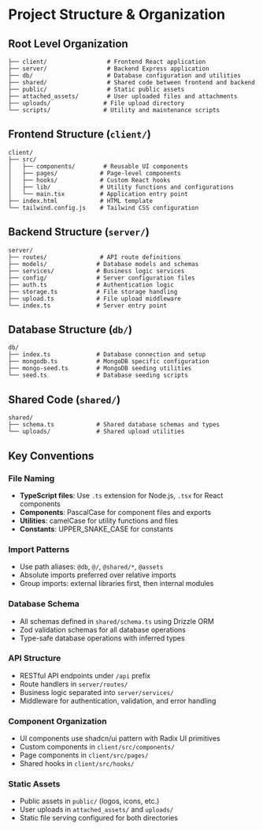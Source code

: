 # Project Structure & Organization

## Root Level Organization

```
├── client/                 # Frontend React application
├── server/                 # Backend Express application  
├── db/                     # Database configuration and utilities
├── shared/                 # Shared code between frontend and backend
├── public/                 # Static public assets
├── attached_assets/        # User uploaded files and attachments
├── uploads/               # File upload directory
└── scripts/               # Utility and maintenance scripts
```

## Frontend Structure (`client/`)

```
client/
├── src/
│   ├── components/        # Reusable UI components
│   ├── pages/            # Page-level components
│   ├── hooks/            # Custom React hooks
│   ├── lib/              # Utility functions and configurations
│   └── main.tsx          # Application entry point
├── index.html            # HTML template
└── tailwind.config.js    # Tailwind CSS configuration
```

## Backend Structure (`server/`)

```
server/
├── routes/               # API route definitions
├── models/              # Database models and schemas
├── services/            # Business logic services
├── config/              # Server configuration files
├── auth.ts              # Authentication logic
├── storage.ts           # File storage handling
├── upload.ts            # File upload middleware
└── index.ts             # Server entry point
```

## Database Structure (`db/`)

```
db/
├── index.ts             # Database connection and setup
├── mongodb.ts           # MongoDB specific configuration
├── mongo-seed.ts        # MongoDB seeding utilities
└── seed.ts              # Database seeding scripts
```

## Shared Code (`shared/`)

```
shared/
├── schema.ts            # Shared database schemas and types
└── uploads/             # Shared upload utilities
```

## Key Conventions

### File Naming
- **TypeScript files**: Use `.ts` extension for Node.js, `.tsx` for React components
- **Components**: PascalCase for component files and exports
- **Utilities**: camelCase for utility functions and files
- **Constants**: UPPER_SNAKE_CASE for constants

### Import Patterns
- Use path aliases: `@db`, `@/`, `@shared/*`, `@assets`
- Absolute imports preferred over relative imports
- Group imports: external libraries first, then internal modules

### Database Schema
- All schemas defined in `shared/schema.ts` using Drizzle ORM
- Zod validation schemas for all database operations
- Type-safe database operations with inferred types

### API Structure
- RESTful API endpoints under `/api` prefix
- Route handlers in `server/routes/`
- Business logic separated into `server/services/`
- Middleware for authentication, validation, and error handling

### Component Organization
- UI components use shadcn/ui pattern with Radix UI primitives
- Custom components in `client/src/components/`
- Page components in `client/src/pages/`
- Shared hooks in `client/src/hooks/`

### Static Assets
- Public assets in `public/` (logos, icons, etc.)
- User uploads in `attached_assets/` and `uploads/`
- Static file serving configured for both directories